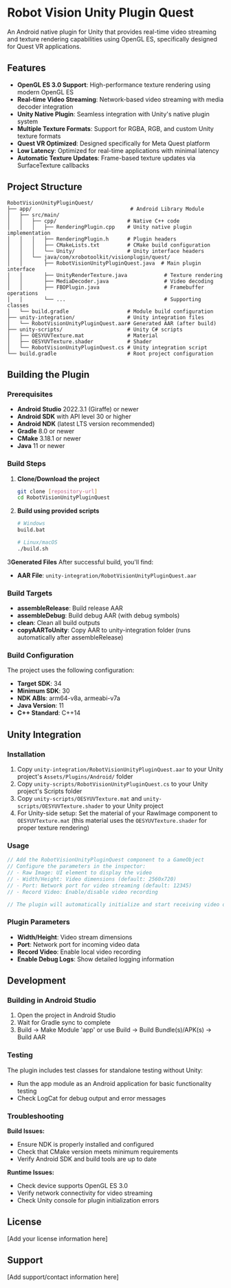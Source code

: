 # Robot Vision Unity Plugin Quest

An Android native plugin for Unity that provides real-time video streaming and texture rendering capabilities using OpenGL ES, specifically designed for Quest VR applications.

## Features

- **OpenGL ES 3.0 Support**: High-performance texture rendering using modern OpenGL ES
- **Real-time Video Streaming**: Network-based video streaming with media decoder integration
- **Unity Native Plugin**: Seamless integration with Unity's native plugin system
- **Multiple Texture Formats**: Support for RGBA, RGB, and custom Unity texture formats
- **Quest VR Optimized**: Designed specifically for Meta Quest platform
- **Low Latency**: Optimized for real-time applications with minimal latency
- **Automatic Texture Updates**: Frame-based texture updates via SurfaceTexture callbacks

## Project Structure

```
RobotVisionUnityPluginQuest/
├── app/                                # Android Library Module
│   ├── src/main/
│   │   ├── cpp/                       # Native C++ code
│   │   │   ├── RenderingPlugin.cpp    # Unity native plugin implementation
│   │   │   ├── RenderingPlugin.h      # Plugin headers
│   │   │   ├── CMakeLists.txt         # CMake build configuration
│   │   │   └── Unity/                 # Unity interface headers
│   │   └── java/com/xrobotoolkit/visionplugin/quest/
│   │       ├── RobotVisionUnityPluginQuest.java  # Main plugin interface
│   │       ├── UnityRenderTexture.java            # Texture rendering
│   │       ├── MediaDecoder.java                  # Video decoding
│   │       ├── FBOPlugin.java                     # Framebuffer operations
│   │       └── ...                                # Supporting classes
│   └── build.gradle                   # Module build configuration
├── unity-integration/                 # Unity integration files
│   └── RobotVisionUnityPluginQuest.aar# Generated AAR (after build)
├── unity-scripts/                     # Unity C# scripts
│   ├── OESYUVTexture.mat              # Material
│   ├── OESYUVTexture.shader           # Shader
│   └── RobotVisionUnityPluginQuest.cs # Unity integration script
└── build.gradle                       # Root project configuration
```

## Building the Plugin

### Prerequisites

- **Android Studio** 2022.3.1 (Giraffe) or newer
- **Android SDK** with API level 30 or higher
- **Android NDK** (latest LTS version recommended)
- **Gradle** 8.0 or newer
- **CMake** 3.18.1 or newer
- **Java** 11 or newer

### Build Steps

1. **Clone/Download the project**
   ```bash
   git clone [repository-url]
   cd RobotVisionUnityPluginQuest
   ```

2. **Build using provided scripts**
   ```bash
   # Windows
   build.bat
   
   # Linux/macOS
   ./build.sh
   ```

3**Generated Files**
   After successful build, you'll find:
   - **AAR File**: `unity-integration/RobotVisionUnityPluginQuest.aar`

### Build Targets

- **assembleRelease**: Build release AAR
- **assembleDebug**: Build debug AAR (with debug symbols)
- **clean**: Clean all build outputs
- **copyAARToUnity**: Copy AAR to unity-integration folder (runs automatically after assembleRelease)

### Build Configuration

The project uses the following configuration:
- **Target SDK**: 34
- **Minimum SDK**: 30
- **NDK ABIs**: arm64-v8a, armeabi-v7a
- **Java Version**: 11
- **C++ Standard**: C++14

## Unity Integration

### Installation

1. Copy `unity-integration/RobotVisionUnityPluginQuest.aar` to your Unity project's `Assets/Plugins/Android/` folder
2. Copy `unity-scripts/RobotVisionUnityPluginQuest.cs` to your Unity project's Scripts folder
3. Copy `unity-scripts/OESYUVTexture.mat` and `unity-scripts/OESYUVTexture.shader` to your Unity project
4. For Unity-side setup: Set the material of your RawImage component to `OESYUVTexture.mat` (this material uses the `OESYUVTexture.shader` for proper texture rendering)

### Usage

```csharp
// Add the RobotVisionUnityPluginQuest component to a GameObject
// Configure the parameters in the inspector:
// - Raw Image: UI element to display the video
// - Width/Height: Video dimensions (default: 2560x720)
// - Port: Network port for video streaming (default: 12345)
// - Record Video: Enable/disable video recording

// The plugin will automatically initialize and start receiving video data
```

### Plugin Parameters

- **Width/Height**: Video stream dimensions
- **Port**: Network port for incoming video data
- **Record Video**: Enable local video recording
- **Enable Debug Logs**: Show detailed logging information

## Development

### Building in Android Studio

1. Open the project in Android Studio
2. Wait for Gradle sync to complete
3. Build → Make Module 'app' or use Build → Build Bundle(s)/APK(s) → Build AAR

### Testing

The plugin includes test classes for standalone testing without Unity:
- Run the app module as an Android application for basic functionality testing
- Check LogCat for debug output and error messages

### Troubleshooting

**Build Issues:**
- Ensure NDK is properly installed and configured
- Check that CMake version meets minimum requirements
- Verify Android SDK and build tools are up to date

**Runtime Issues:**
- Check device supports OpenGL ES 3.0
- Verify network connectivity for video streaming
- Check Unity console for plugin initialization errors

## License

[Add your license information here]

## Support

[Add support/contact information here]
